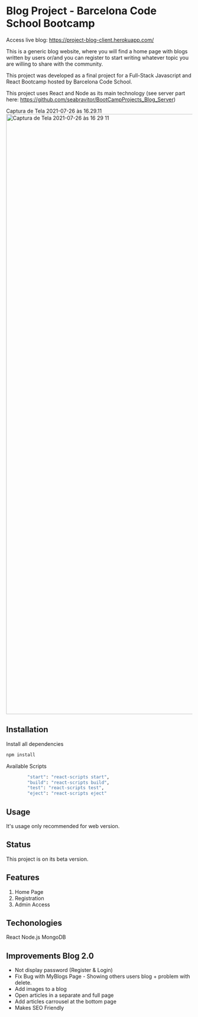 # Blog Project - Barcelona Code School Bootcamp

Access live blog: https://project-blog-client.herokuapp.com/

This is a generic blog website, where you will find a home page with blogs written by users or/and you can register to start writing whatever topic you are willing to share with the community.

This project was developed as a final project for a Full-Stack Javascript and React Bootcamp hosted by Barcelona Code School. 

This project uses React and Node as its main technology (see server part here: https://github.com/seabravitor/BootCampProjects_Blog_Server)

Captura de Tela 2021-07-26 às 16.29.11<img width="1622" alt="Captura de Tela 2021-07-26 às 16 29 11" src="https://user-images.githubusercontent.com/82412725/127006032-6e36053c-515d-4999-9c4f-75e87f939ce3.png">

## Installation

Install all dependencies
```bash
npm install
```

Available Scripts 
```bash
		"start": "react-scripts start",
		"build": "react-scripts build",
		"test": "react-scripts test",
		"eject": "react-scripts eject"
```

## Usage

It's usage only recommended for web version.

## Status

This project is on its beta version. 

## Features

1. Home Page 
2. Registration
3. Admin Access

## Techonologies

React 
Node.js
MongoDB

## Improvements Blog 2.0

- Not display password (Register & Login)
- Fix Bug with MyBlogs Page - Showing others users blog + problem with delete.
- Add images to a blog
- Open articles in a separate and full page
- Add articles carrousel at the bottom page
- Makes SEO Friendly
